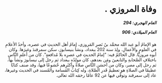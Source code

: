 <h1 dir="rtl">وفاة المروزي .</h1>

<h5 dir="rtl">العام الهجري:  294

العام الميلادي: 906

</h5>

<p dir="rtl">هو الإمامُ أبو عبد الله محمَّد بنُ نَصرِ المَروزي، إمامُ أهل الحديثِ في عصره، وأحدُ الأعلامِ في العلومِ والأعمالِ. ولِدَ سنة 202 ببغداد، ونشأ بنيسابورَ، سكن سمرقندَ وغيرَها. وكان أبوه مروزيًّا. قال الحاكمُ فيه: "إمامُ الحديثِ في عصرِه بلا مُدافعةٍ". كان من أعلمِ النَّاسِ باختلافِ الصَّحابةِ والتابعينَ ومَن بعدهم، كان مولِدُه ببغداد ثم رحل إلى نيسابورَ ونشأ بها، ثم رحل إلى مصر، وكان من أحسَنِ النَّاسِ صلاةً وأكثَرِهم خُشوعًا فيها، وقد صنف كتابًا عظيمًا في الصلاةِ هو تعظيمُ قَدرِ الصَّلاةِ، وله كِتابُ القَسامة والمُسند في الحديث وغيرها، عاد إلى سمرقند وتوفِّي فيها عن 92 عامًا رحمَه الله تعالى.</p></br>
